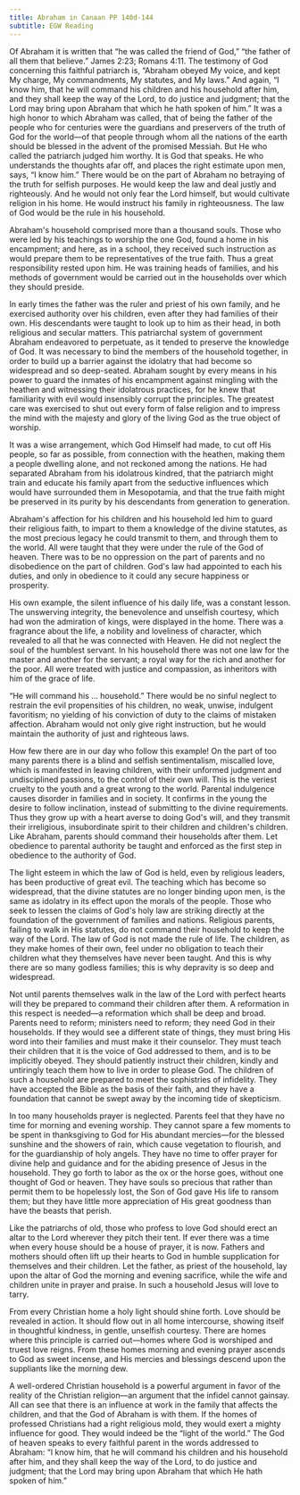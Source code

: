 ```yaml
---
title: Abraham in Canaan PP 140d-144
subtitle: EGW Reading
---
```


Of Abraham it is written that “he was called the friend of God,” “the father of all them that believe.” James 2:23; Romans 4:11. The testimony of God concerning this faithful patriarch is, “Abraham obeyed My voice, and kept My charge, My commandments, My statutes, and My laws.” And again, “I know him, that he will command his children and his household after him, and they shall keep the way of the Lord, to do justice and judgment; that the Lord may bring upon Abraham that which he hath spoken of him.” It was a high honor to which Abraham was called, that of being the father of the people who for centuries were the guardians and preservers of the truth of God for the world—of that people through whom all the nations of the earth should be blessed in the advent of the promised Messiah. But He who called the patriarch judged him worthy. It is God that speaks. He who understands the thoughts afar off, and places the right estimate upon men, says, “I know him.” There would be on the part of Abraham no betraying of the truth for selfish purposes. He would keep the law and deal justly and righteously. And he would not only fear the Lord himself, but would cultivate religion in his home. He would instruct his family in righteousness. The law of God would be the rule in his household.

Abraham's household comprised more than a thousand souls. Those who were led by his teachings to worship the one God, found a home in his encampment; and here, as in a school, they received such instruction as would prepare them to be representatives of the true faith. Thus a great responsibility rested upon him. He was training heads of families, and his methods of government would be carried out in the households over which they should preside.

In early times the father was the ruler and priest of his own family, and he exercised authority over his children, even after they had families of their own. His descendants were taught to look up to him as their head, in both religious and secular matters. This patriarchal system of government Abraham endeavored to perpetuate, as it tended to preserve the knowledge of God. It was necessary to bind the members of the household together, in order to build up a barrier against the idolatry that had become so widespread and so deep-seated. Abraham sought by every means in his power to guard the inmates of his encampment against mingling with the heathen and witnessing their idolatrous practices, for he knew that familiarity with evil would insensibly corrupt the principles. The greatest care was exercised to shut out every form of false religion and to impress the mind with the majesty and glory of the living God as the true object of worship.

It was a wise arrangement, which God Himself had made, to cut off His people, so far as possible, from connection with the heathen, making them a people dwelling alone, and not reckoned among the nations. He had separated Abraham from his idolatrous kindred, that the patriarch might train and educate his family apart from the seductive influences which would have surrounded them in Mesopotamia, and that the true faith might be preserved in its purity by his descendants from generation to generation.

Abraham's affection for his children and his household led him to guard their religious faith, to impart to them a knowledge of the divine statutes, as the most precious legacy he could transmit to them, and through them to the world. All were taught that they were under the rule of the God of heaven. There was to be no oppression on the part of parents and no disobedience on the part of children. God's law had appointed to each his duties, and only in obedience to it could any secure happiness or prosperity.

His own example, the silent influence of his daily life, was a constant lesson. The unswerving integrity, the benevolence and unselfish courtesy, which had won the admiration of kings, were displayed in the home. There was a fragrance about the life, a nobility and loveliness of character, which revealed to all that he was connected with Heaven. He did not neglect the soul of the humblest servant. In his household there was not one law for the master and another for the servant; a royal way for the rich and another for the poor. All were treated with justice and compassion, as inheritors with him of the grace of life.

“He will command his ... household.” There would be no sinful neglect to restrain the evil propensities of his children, no weak, unwise, indulgent favoritism; no yielding of his conviction of duty to the claims of mistaken affection. Abraham would not only give right instruction, but he would maintain the authority of just and righteous laws.

How few there are in our day who follow this example! On the part of too many parents there is a blind and selfish sentimentalism, miscalled love, which is manifested in leaving children, with their unformed judgment and undisciplined passions, to the control of their own will. This is the veriest cruelty to the youth and a great wrong to the world. Parental indulgence causes disorder in families and in society. It confirms in the young the desire to follow inclination, instead of submitting to the divine requirements. Thus they grow up with a heart averse to doing God's will, and they transmit their irreligious, insubordinate spirit to their children and children's children. Like Abraham, parents should command their households after them. Let obedience to parental authority be taught and enforced as the first step in obedience to the authority of God.

The light esteem in which the law of God is held, even by religious leaders, has been productive of great evil. The teaching which has become so widespread, that the divine statutes are no longer binding upon men, is the same as idolatry in its effect upon the morals of the people. Those who seek to lessen the claims of God's holy law are striking directly at the foundation of the government of families and nations. Religious parents, failing to walk in His statutes, do not command their household to keep the way of the Lord. The law of God is not made the rule of life. The children, as they make homes of their own, feel under no obligation to teach their children what they themselves have never been taught. And this is why there are so many godless families; this is why depravity is so deep and widespread.

Not until parents themselves walk in the law of the Lord with perfect hearts will they be prepared to command their children after them. A reformation in this respect is needed—a reformation which shall be deep and broad. Parents need to reform; ministers need to reform; they need God in their households. If they would see a different state of things, they must bring His word into their families and must make it their counselor. They must teach their children that it is the voice of God addressed to them, and is to be implicitly obeyed. They should patiently instruct their children, kindly and untiringly teach them how to live in order to please God. The children of such a household are prepared to meet the sophistries of infidelity. They have accepted the Bible as the basis of their faith, and they have a foundation that cannot be swept away by the incoming tide of skepticism.

In too many households prayer is neglected. Parents feel that they have no time for morning and evening worship. They cannot spare a few moments to be spent in thanksgiving to God for His abundant mercies—for the blessed sunshine and the showers of rain, which cause vegetation to flourish, and for the guardianship of holy angels. They have no time to offer prayer for divine help and guidance and for the abiding presence of Jesus in the household. They go forth to labor as the ox or the horse goes, without one thought of God or heaven. They have souls so precious that rather than permit them to be hopelessly lost, the Son of God gave His life to ransom them; but they have little more appreciation of His great goodness than have the beasts that perish.

Like the patriarchs of old, those who profess to love God should erect an altar to the Lord wherever they pitch their tent. If ever there was a time when every house should be a house of prayer, it is now. Fathers and mothers should often lift up their hearts to God in humble supplication for themselves and their children. Let the father, as priest of the household, lay upon the altar of God the morning and evening sacrifice, while the wife and children unite in prayer and praise. In such a household Jesus will love to tarry.

From every Christian home a holy light should shine forth. Love should be revealed in action. It should flow out in all home intercourse, showing itself in thoughtful kindness, in gentle, unselfish courtesy. There are homes where this principle is carried out—homes where God is worshiped and truest love reigns. From these homes morning and evening prayer ascends to God as sweet incense, and His mercies and blessings descend upon the suppliants like the morning dew.

A well-ordered Christian household is a powerful argument in favor of the reality of the Christian religion—an argument that the infidel cannot gainsay. All can see that there is an influence at work in the family that affects the children, and that the God of Abraham is with them. If the homes of professed Christians had a right religious mold, they would exert a mighty influence for good. They would indeed be the “light of the world.” The God of heaven speaks to every faithful parent in the words addressed to Abraham: “I know him, that he will command his children and his household after him, and they shall keep the way of the Lord, to do justice and judgment; that the Lord may bring upon Abraham that which He hath spoken of him.”